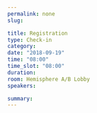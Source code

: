 ```yaml
---
permalink: none
slug:

title: Registration
type: Check-in
category:
date: "2018-09-19"
time: "08:00"
time_slot: "08:00"
duration:
room: Hemisphere A/B Lobby
speakers:

summary:
---
```

